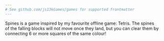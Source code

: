 ```yaml
---
# See github.com/js13kGames/games for supported frontmatter
---
```

Spines is a game inspired by my favourite offline game: Tetris. The spines of the falling blocks will not move once they land, but you can clear them by connecting 6 or more squares of the same colour!